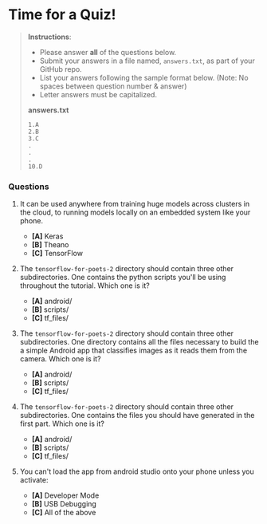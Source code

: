 # Time for a Quiz!

> **Instructions**: 
> * Please answer **all** of the questions below.
> * Submit your answers in a file named, `answers.txt`, as part of your GitHub repo.
> * List your answers following the sample format below. (Note: No spaces between question number & answer)
> * Letter answers must be capitalized.
>
> **answers.txt** 
> ```
> 1.A
> 2.B
> 3.C
> .
> .
> .
> 10.D
> ```

### Questions
1. It can be used anywhere from training huge models across clusters in the cloud, to running models locally on an embedded system like your phone.
	* **[A]** Keras
	* **[B]** Theano
	* **[C]** TensorFlow

2. The `tensorflow-for-poets-2` directory should contain three other subdirectories. One contains the python scripts you'll be using throughout the tutorial. Which one is it?
	* **[A]** android/
	* **[B]** scripts/
	* **[C]** tf_files/

3. The `tensorflow-for-poets-2` directory should contain three other subdirectories. One directory contains all the files necessary to build the a simple Android app that classifies images as it reads them from the camera. Which one is it?
	* **[A]** android/
	* **[B]** scripts/
	* **[C]** tf_files/

4. The `tensorflow-for-poets-2` directory should contain three other subdirectories. One contains the files you should have generated in the first part. Which one is it?
	* **[A]** android/
	* **[B]** scripts/
	* **[C]** tf_files/

5. You can't load the app from android studio onto your phone unless you activate:
	* **[A]** Developer Mode
	* **[B]** USB Debugging
	* **[C]** All of the above